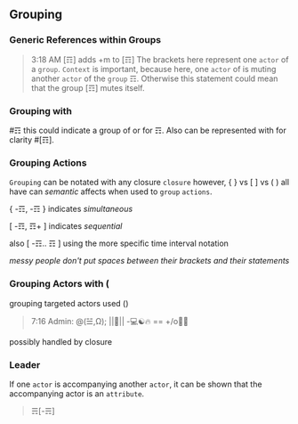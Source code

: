## Grouping

### Generic References within Groups
> 3:18 AM [☶] adds +m to [☶]
The brackets here represent one `actor` of a `group`.  `Context` is important, because here, one `actor` of is muting another `actor` of the `group` ☶.  Otherwise this statement could mean that the group [☶] mutes itself.

### Grouping with #
#☶ this could indicate a group of or for ☶.  Also can be represented with for clarity #[☶].

### Grouping Actions
`Grouping` can be notated with any closure `closure` however, { } vs [ ] vs ( ) all have can _semantic_ affects when used to `group` `actions`.

{ -☶, -☶ } indicates _simultaneous_

[ -☶, ☶+ ] indicates _sequential_

also [ -☶.. ☶ ] using the more specific time interval notation

*messy people don't put spaces between their brackets and their statements*

### Grouping Actors with (
  grouping targeted actors used ()
> 7:16 Admin: @(☱,Ω); ||🍝|| -💻☯🔥 == +/o🦠🦠

possibly handled by closure

### Leader
If one `actor` is accompanying another `actor`, it can be shown that the accompanying actor is an `attribute`.

> ☴[-☴]